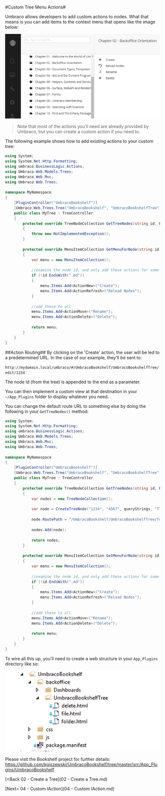 #Custom Tree Menu Actions#

Umbraco allows developers to add custom actions to nodes.  What that means is you can add items to the context menu that opens like the image below:

![menu-actions](assets/menu-actions.png)

>Note that most of the actions you'll need are already provided by Umbraco, but you can create a custom action if you need to.

The following example shows how to add existing actions to your custom tree:

```C#
using System;
using System.Net.Http.Formatting;
using umbraco.BusinessLogic.Actions;
using Umbraco.Web.Models.Trees;
using Umbraco.Web.Mvc;
using Umbraco.Web.Trees;

namespace MyNamespace
{
    [PluginController("UmbracoBookshelf")]
    [Umbraco.Web.Trees.Tree("UmbracoBookshelf", "UmbracoBookshelfTree", "Umbraco Bookshelf", iconClosed: "icon-folder")]
    public class MyTree : TreeController
    {
        protected override TreeNodeCollection GetTreeNodes(string id, FormDataCollection queryStrings)
        {
            throw new NotImplementedException();
        }

        protected override MenuItemCollection GetMenuForNode(string id, FormDataCollection queryStrings)
        {
            var menu = new MenuItemCollection();

            //examine the node id, and only add these actions for some items
            if (!id.EndsWith(".md"))
            {
                menu.Items.Add<ActionNew>("Create");
                menu.Items.Add<ActionRefresh>("Reload Nodes");
            }

            //add these to all
            menu.Items.Add<ActionMove>("Rename");
            menu.Items.Add<ActionDelete>("Delete");

            return menu;
        }
    }
}
```

##Action Routing##
By clicking on the 'Create' action, the user will be led to a predetermined URL.  In the case of our example, they'll be sent to:

`http://mydomain.local/umbraco/#/UmbracoBookshelf/UmbracoBookshelfTree/edit/1234`

The node Id (from the tree) is appended to the end as a parameter.

You can then implement a custom view at that destination in your `~/App_Plugins` folder to display whatever you need.

You can change the default route URL to something else by doing the following in your `GetTreeNodes()` method:

```c#
using System;
using System.Net.Http.Formatting;
using umbraco.BusinessLogic.Actions;
using Umbraco.Web.Models.Trees;
using Umbraco.Web.Mvc;
using Umbraco.Web.Trees;

namespace MyNamespace
{
    [PluginController("UmbracoBookshelf")]
    [Umbraco.Web.Trees.Tree("UmbracoBookshelf", "UmbracoBookshelfTree", "Umbraco Bookshelf", iconClosed: "icon-folder")]
    public class MyTree : TreeController
    {
        protected override TreeNodeCollection GetTreeNodes(string id, FormDataCollection queryStrings)
        {
            var nodes = new TreeNodeCollection();

            var node = CreateTreeNode("1234", "4567", queryStrings, "TItle", "icon-folder");

            node.RoutePath = "/UmbracoBookshelf/UmbracoBookshelfTree/folder/1234";

            nodes.Add(node);

            return nodes;
        }

        protected override MenuItemCollection GetMenuForNode(string id, FormDataCollection queryStrings)
        {
            var menu = new MenuItemCollection();

            //examine the node id, and only add these actions for some items
            if (!id.EndsWith(".md"))
            {
                menu.Items.Add<ActionNew>("Create");
                menu.Items.Add<ActionRefresh>("Reload Nodes");
            }

            //add these to all
            menu.Items.Add<ActionMove>("Rename");
            menu.Items.Add<ActionDelete>("Delete");

            return menu;
        }
    }
}
```

To wire all this up, you'll need to create a web structure in your `App_Plugins` directory like so:

![custom section plugins](assets/custom-section-plugins.png)

Please visit the Bookshelf project for further details: https://github.com/kgiszewski/UmbracoBookshelf/tree/master/src/App_Plugins/UmbracoBookshelf

[<Back 02 - Create a Tree](02 - Create a Tree.md)

[Next> 04 - Custom IAction](04 - Custom IAction.md)